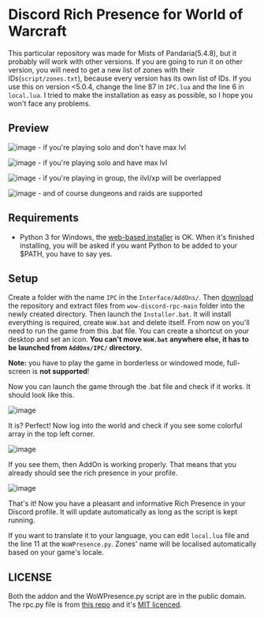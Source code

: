# Discord Rich Presence for World of Warcraft
This particular repository was made for Mists of Pandaria(5.4.8), but it probably will work with other versions. If you are going to run it on other version, you will need to get a new list of zones with their IDs(`script/zones.txt`), because every version has its own list of IDs. If you use this on version <5.0.4, change the line 87 in `IPC.lua` and the line 6 in `local.lua`.
I tried to make the installation as easy as possible, so I hope you won't face any problems.

## Preview
![image](https://user-images.githubusercontent.com/47401054/114401229-6455f580-9bab-11eb-907f-b09db92b7e18.png) - if you're playing solo and don't have max lvl

![image](https://user-images.githubusercontent.com/47401054/114401587-bbf46100-9bab-11eb-84f3-f2bc64377157.png) - if you're playing solo and have max lvl

![image](https://user-images.githubusercontent.com/47401054/114400413-9b77d700-9baa-11eb-9056-0581a6d12d6e.png) - if you're playing in group, the ilvl/xp will be overlapped

![image](https://user-images.githubusercontent.com/47401054/114402153-3a510300-9bac-11eb-877f-deb94e434e13.png) - and of course dungeons and raids are supported

## Requirements
- Python 3 for Windows, the [web-based installer](https://www.python.org/downloads/windows/) is OK. When it's finished installing, you will be asked if you want Python to be added to your $PATH, you have to say yes.
## Setup
Create a folder with the name `IPC` in the `Interface/AddOns/`. Then [download](https://github.com/AipNooBest/wow-discord-rpc/archive/refs/heads/main.zip) the repository and extract files from `wow-discord-rpc-main` folder into the newly created directory. Then launch the `Installer.bat`. It will install everything is required, create `WoW.bat` and delete itself. From now on you'll need to run the game from this .bat file. You can create a shortcut on your desktop and set an icon. **You can't move `WoW.bat` anywhere else, it has to be launched from `AddOns/IPC/` directory.**

**Note:** you have to play the game in borderless or windowed mode, full-screen is **not supported**!

Now you can launch the game through the .bat file and check if it works. It should look like this.

![image](https://user-images.githubusercontent.com/47401054/113831744-9d97fb00-9790-11eb-862e-8909c7cb6a53.png)

It is? Perfect! Now log into the world and check if you see some colorful array in the top left corner.

![image](https://user-images.githubusercontent.com/47401054/113832547-6249fc00-9791-11eb-8360-38b2f2568029.png)

If you see them, then AddOn is working properly. That means that you already should see the rich presence in your profile.

![image](https://user-images.githubusercontent.com/47401054/113833771-bacdc900-9792-11eb-8e19-672df784adb2.png)

That's it! Now you have a pleasant and informative Rich Presence in your Discord profile. It will update automatically as long as the script is kept running.

If you want to translate it to your language, you can edit `local.lua` file and the line 11 at the `WoWPresence.py`. Zones' name will be localised automatically based on your game's locale.

## LICENSE
Both the addon and the WoWPresence.py script are in the public domain.
The rpc.py file is from [this repo](https://github.com/suclearnub/python-discord-rpc) and it's [MIT licenced](https://raw.githubusercontent.com/AipNooBest/wow-discord-rpc/main/script/rpc.py-LICENSE).
